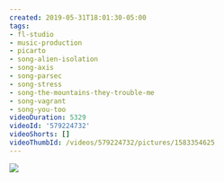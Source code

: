 ```yaml
---
created: 2019-05-31T18:01:30-05:00
tags:
- fl-studio
- music-production
- picarto
- song-alien-isolation
- song-axis
- song-parsec
- song-stress
- song-the-mountains-they-trouble-me
- song-vagrant
- song-you-too
videoDuration: 5329
videoId: '579224732'
videoShorts: []
videoThumbId: /videos/579224732/pictures/1583354625
---
```


![](20190531230130.jpg)
